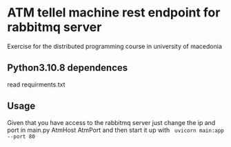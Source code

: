 # ATM tellel machine rest endpoint for rabbitmq server
Exercise for the distributed programming course in university of macedonia

## Python3.10.8 dependences 
read requirments.txt
  
## Usage
Given that you have access to the rabbitmq server just change the ip and port in main.py AtmHost AtmPort and then start it up with ``` uvicorn main:app --port 80```

